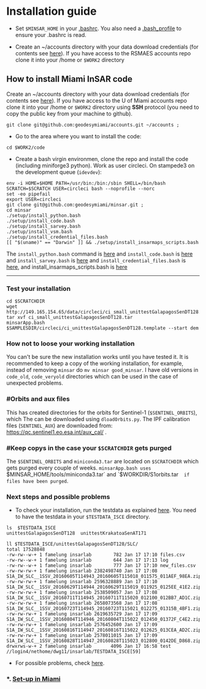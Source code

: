 # Installation guide

* Set `$MINSAR_HOME` in your [.bashrc](https://github.com/geodesymiami/minsar/blob/master/docs/bashrc_contents.md). You also need a [.bash_profile](./bash_profile.md) to ensure your .bashrc is read.

* Create an ~/accounts directory with your data download credentials (for contents see [here](./accounts_info.md)). If you have access to the RSMAES accounts repo clone it into your /home or `$WORK2` directory


## How to install Miami InSAR code
Create an ~/accounts directory with your data download credentials (for contents see [here](./accounts_info.md)).  If you have access to the U of Miami accounts repo clone it into your /home or `$WORK2` directory  using **SSH** protocol (you need to copy the public key from your machine to github).

```
git clone git@github.com:geodesymiami/accounts.git ~/accounts ;
```

* Go to the area where you want to install the code:

```
cd $WORK2/code
```
* Create a bash virgin environmen, clone the repo and install the code (including miniforge3 python). Work as user circleci. On stampede3 on the development queue (`idevdev`):
```
env -i HOME=$HOME PATH=/usr/bin:/bin:/sbin SHELL=/bin/bash SCRATCH=$SCRATCH USER=circleci bash --noprofile --norc
set -eo pipefail
export USER=circleci
git clone git@github.com:geodesymiami/minsar.git ;
cd minsar
./setup/install_python.bash
./setup/install_code.bash
./setup/install_sarvey.bash
./setup/install_vsm.bash
./setup/install_credential_files.bash
[[ "$(uname)" == "Darwin" ]] && ./setup/install_insarmaps_scripts.bash
```
The `install_python.bash` command is [here](https://github.com/geodesymiami/minsar/blob/master/setup/install_python.bash) and `install_code.bash`  is  [here](https://github.com/geodesymiami/minsar/blob/master/setup/install_code.bash) and `install_sarvey.bash`  is
[here](https://github.com/geodesymiami/minsar/blob/master/setup/install_sarvey.bash) and  `install_credential_files.bash`  is  [here](https://github.com/geodesymiami/minsar/blob/master/setup/install_credential_files.bash), and install_insarmaps_scripts.bash is [here](https://github.com/geodesymiami/minsar/blob/master/setup/install_insarmaps_scripts.bash)

---
### Test your installation
```
cd $SCRATCHDIR
wget http://149.165.154.65/data/circleci/ci_small_unittestGalapagosSenDT128.tar
tar xvf ci_small_unittestGalapagosSenDT128.tar
minsarApp.bash $SAMPLESDIR/circleci/ci_unittestGalapagosSenDT128.template --start dem
```
### How not to loose your working installation
You can't be sure the new installation works until you have tested it. It is recommended to keep a copy of the working installation, for example, instead of removing `minsar`  do `mv minsar good_minsar`. I have  old versions in `code_old`, `code_veryold` directories  which  can be used in the case of unexpected problems.

### #Orbits and aux files
This has created directories for the orbits for Sentinel-1 (`$SENTINEL_ORBITS`), which The can be downloaded using `dloadOrbits.py`. The IPF calibration files (`SENTINEL_AUX`) are downloaded from: https://qc.sentinel1.eo.esa.int/aux_cal/ .

### #Keep copys in the case your `$SCRATCHDIR` gets purged
The `$SENTINEL_ORBITS` and `miniconda3.tar` are located on `$SCRATCHDIR` which  gets purged every couple of weeks. `minsarApp.bash uses `$MINSAR_HOME/tools/miniconda3.tar` and  `$WORKDIR/S1orbits.tar`  if files have been purged`.

### Next steps and possible problems
* To check your installation, run the testdata as explained [here](https://github.com/geodesymiami/minsar/wiki/Testing-the-code). You need to have the testdata in your `$TESTDATA_ISCE` directory.

```
ls  $TESTDATA_ISCE
unittestGalapagosSenDT128  unittestKrakatoaSenAT171

ll $TESTDATA_ISCE/unittestGalapagosSenDT128/SLC/
total 17528848
-rw-rw--w-+ 1 famelung insarlab        782 Jan 17 17:10 files.csv
-rw-rw--w-+ 1 famelung insarlab        644 Jan 17 17:13 log
-rw-rw--w-+ 1 famelung insarlab        777 Jan 17 17:10 new_files.csv
-rw-rw-rw-+ 1 famelung insarlab 2382498740 Jan 17 17:08 S1A_IW_SLC__1SSV_20160605T114943_20160605T115018_011575_011AEF_98EA.zip
-rw-rw-rw-+ 1 famelung insarlab 2596328889 Jan 17 17:10 S1A_IW_SLC__1SSV_20160629T114944_20160629T115019_011925_0125EE_41E2.zip
-rw-rw-rw-+ 1 famelung insarlab 2538509057 Jan 17 17:08 S1A_IW_SLC__1SSV_20160711T114945_20160711T115020_012100_012BB7_AD1C.zip
-rw-rw-rw-+ 1 famelung insarlab 2658073568 Jan 17 17:08 S1A_IW_SLC__1SSV_20160723T114945_20160723T115021_012275_01315B_4BF1.zip
-rw-rw-rw-+ 1 famelung insarlab 2619635729 Jan 17 17:09 S1A_IW_SLC__1SSV_20160804T114946_20160804T115022_012450_01372F_C4E2.zip
-rw-rw-rw-+ 1 famelung insarlab 2576452600 Jan 17 17:09 S1A_IW_SLC__1SSV_20160816T114947_20160816T115022_012625_013CEA_AD2C.zip
-rw-rw-rw-+ 1 famelung insarlab 2578011015 Jan 17 17:09 S1A_IW_SLC__1SSV_20160828T114947_20160828T115023_012800_0142DE_D868.zip
drwxrws-w-+ 2 famelung insarlab       4096 Jan 17 16:58 test
//login4/nethome/dwg11/insarlab/TESTDATA_ISCE[59]
```
* For possible problems, check [here](https://github.com/geodesymiami/minsar/blob/master/setup/installation_issues.md).


### *. [Set-up in Miami](./set_up_miami.md) ###
